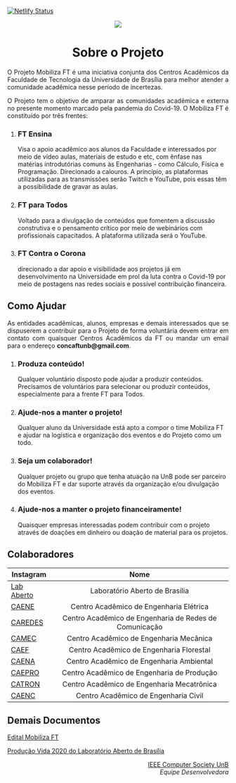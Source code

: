 [![Netlify Status](https://api.netlify.com/api/v1/badges/19a0350f-fc0c-4dc3-aa0e-d3ca21d9a718/deploy-status)](https://app.netlify.com/sites/mobilizaft/deploys)

<p align="center"> <img src="logo-readme.png" /> </p>
<!-- Corpo importante do README -->
<h1 align="center">Sobre o Projeto</h1>
<p align="justify">
    O Projeto Mobiliza FT é uma iniciativa conjunta dos Centros Acadêmicos da Faculdade de Tecnologia da Universidade de Brasília para melhor atender a comunidade acadêmica nesse período de incertezas.
</p>
<p align="justify">
O Projeto tem o objetivo de amparar as comunidades acadêmica e externa no presente momento marcado pela pandemia do Covid-19. O Mobiliza FT é constituído por três frentes:
</p>
<ol>
    <li>
        <h3>FT Ensina</h3>
        <p>Visa o apoio acadêmico aos alunos da Faculdade e interessados por meio de vídeo aulas, materiais de estudo e etc, com ênfase nas matérias introdutórias comuns às Engenharias - como Cálculo, Física e Programação. Direcionado a calouros. A princípio, as plataformas utilizadas para as transmissões serão Twitch e YouTube, pois essas têm a possibilidade de gravar as aulas.</p>
    </li>
    <li>
        <h3>FT para Todos</h3>
        <p>Voltado para a divulgação de conteúdos que fomentem a discussão construtiva e o pensamento crítico por meio de webinários com profissionais capacitados. A plataforma utilizada será o YouTube.</p>
    </li>
    <li>
        <h3>FT Contra o Corona</h3>
        <p>direcionado a dar apoio e visibilidade aos projetos já em desenvolvimento na Universidade em prol da luta contra o Covid-19 por meio de postagens nas redes sociais e possível contribuição financeira.</p>
    </li>
</ol>

<h2> Como Ajudar </h2>
<p align="justify">
   As entidades acadêmicas, alunos, empresas e demais interessados que se dispuserem a contribuir para o Projeto de forma voluntária devem entrar em contato com quaisquer Centros Acadêmicos da FT ou mandar um email para o endereço <b>concaftunb@gmail.com</b>.
</p>
<ol>
    <li>
        <h3>Produza conteúdo!</h3>
        <p>Qualquer voluntário disposto pode ajudar a produzir conteúdos. Precisamos de voluntários para selecionar ou produzir conteúdos, especialmente para a frente FT para Todos.</p>
    </li>
    <li>
        <h3>Ajude-nos a manter o projeto!</h3>
        <p>Qualquer aluno da Universidade está apto a compor o time Mobiliza FT e ajudar na logística e organização dos eventos e do Projeto como um todo.</p>
    </li>
    <li>
        <h3>Seja um colaborador!</h3>
        <p>Qualquer projeto ou grupo que tenha atuação na UnB pode ser parceiro do Mobiliza FT e dar suporte através da organização e/ou divulgação dos eventos.</p>
    </li>
    <li>
        <h3>Ajude-nos a manter o projeto financeiramente!</h3>
        <p>Quaisquer empresas interessadas podem contribuir com o projeto através de doações em dinheiro ou doação de material para os projetos.</p>
    </li>
</ol>

<!-- Colaboradores em tabela -->
<h2> Colaboradores </h2>


<!-- Colaboradores por tabela  -->
Instagram | Nome
----------| :------:
[Lab Aberto](https://www.instagram.com/laboratorioaberto/)	| Laboratório Aberto de Brasília
[CAENE](https://www.instagram.com/caeneunb/)				| Centro Acadêmico de Engenharia Elétrica
[CAREDES](https://www.instagram.com/caredeseng/)			| Centro Acadêmico de Engenharia de Redes de Comunicação
[CAMEC](https://www.instagram.com/enmcamec/) 				| Centro Acadêmico de Engenharia Mecânica
[CAEF](https://www.instagram.com/caefunb/) 				| Centro Acadêmico de Engenharia Florestal
[CAENA](https://www.instagram.com/caenaunb/)			| Centro Acadêmico de Engenharia Ambiental
[CAEPRO](https://www.instagram.com/caepro.unb/)			| Centro Acadêmico de Engenharia de Produção
[CATRON](https://www.instagram.com/catron.unb/)			| Centro Acadêmico de Engenharia Mecatrônica
[CAENC](https://www.instagram.com/caencunb/)			| Centro Acadêmico de Engenharia Civil


<!-- Documentos relevantes para o projeto -->
<h2> Demais Documentos </h2>
<a href="https://docs.google.com/document/d/1FtzCi0b99QDL-CNHa_JAtD_KFNBIH3YCd6VNJ0Qeu_Q"> Edital Mobiliza FT </a>

<a href="http://www.laboratorioaberto.com.br/producao-vida-2020/"> Produção Vida 2020 do Laboratório Aberto de Brasília</a>

<p align="right"><a href="https://github.com/IEEEComputerSocietyUNB" target="_blank">IEEE Computer Society UnB</a><br> <em>Equipe Desenvolvedora</em> </p>